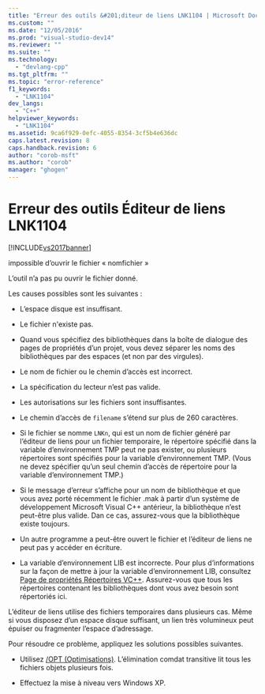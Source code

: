 ```yaml
---
title: "Erreur des outils &#201;diteur de liens LNK1104 | Microsoft Docs"
ms.custom: ""
ms.date: "12/05/2016"
ms.prod: "visual-studio-dev14"
ms.reviewer: ""
ms.suite: ""
ms.technology: 
  - "devlang-cpp"
ms.tgt_pltfrm: ""
ms.topic: "error-reference"
f1_keywords: 
  - "LNK1104"
dev_langs: 
  - "C++"
helpviewer_keywords: 
  - "LNK1104"
ms.assetid: 9ca6f929-0efc-4055-8354-3cf5b4e636dc
caps.latest.revision: 8
caps.handback.revision: 6
author: "corob-msft"
ms.author: "corob"
manager: "ghogen"
---
```

# Erreur des outils &#201;diteur de liens LNK1104
[!INCLUDE[vs2017banner](../../assembler/inline/includes/vs2017banner.md)]

impossible d’ouvrir le fichier « nomfichier »  
  
 L’outil n’a pas pu ouvrir le fichier donné.  
  
 Les causes possibles sont les suivantes :  
  
-   L’espace disque est insuffisant.  
  
-   Le fichier n'existe pas.  
  
-   Quand vous spécifiez des bibliothèques dans la boîte de dialogue des pages de propriétés d’un projet, vous devez séparer les noms des bibliothèques par des espaces \(et non par des virgules\).  
  
-   Le nom de fichier ou le chemin d’accès est incorrect.  
  
-   La spécification du lecteur n’est pas valide.  
  
-   Les autorisations sur les fichiers sont insuffisantes.  
  
-   Le chemin d’accès de `filename` s’étend sur plus de 260 caractères.  
  
-   Si le fichier se nomme `LNKn`, qui est un nom de fichier généré par l’éditeur de liens pour un fichier temporaire, le répertoire spécifié dans la variable d’environnement TMP peut ne pas exister, ou plusieurs répertoires sont spécifiés pour la variable d’environnement TMP. \(Vous ne devez spécifier qu’un seul chemin d’accès de répertoire pour la variable d’environnement TMP.\)  
  
-   Si le message d’erreur s’affiche pour un nom de bibliothèque et que vous avez porté récemment le fichier .mak à partir d’un système de développement Microsoft Visual C\+\+ antérieur, la bibliothèque n’est peut\-être plus valide. Dan ce cas, assurez\-vous que la bibliothèque existe toujours.  
  
-   Un autre programme a peut\-être ouvert le fichier et l’éditeur de liens ne peut pas y accéder en écriture.  
  
-   La variable d’environnement LIB est incorrecte. Pour plus d’informations sur la façon de mettre à jour la variable d’environnement LIB, consultez [Page de propriétés Répertoires VC\+\+](../../ide/vcpp-directories-property-page.md). Assurez\-vous que tous les répertoires contenant les bibliothèques dont vous avez besoin sont répertoriés ici.  
  
 L’éditeur de liens utilise des fichiers temporaires dans plusieurs cas. Même si vous disposez d’un espace disque suffisant, un lien très volumineux peut épuiser ou fragmenter l’espace d’adressage.  
  
 Pour résoudre ce problème, appliquez les solutions possibles suivantes.  
  
-   Utilisez [\/OPT \(Optimisations\)](../../build/reference/opt-optimizations.md). L’élimination comdat transitive lit tous les fichiers objets plusieurs fois.  
  
-   Effectuez la mise à niveau vers Windows XP.